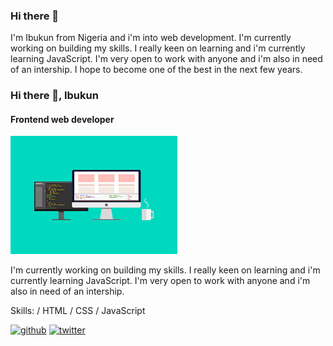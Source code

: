 ### Hi there 👋

I'm Ibukun from Nigeria and i'm into web development. 
I'm currently working on building my skills.
I really keen on learning and i'm currently learning JavaScript.
I'm very open to work with anyone and i'm also in need of an intership.
I hope to become one of the best in the next few years.

### Hi there 👋, Ibukun
#### Frontend web developer
![Frontend web developer](download.png)

I'm currently working on building my skills.
I really keen on learning and i'm currently learning JavaScript.
I'm very open to work with anyone and i'm also in need of an intership.

Skills: / HTML / CSS / JavaScript

[<img src='https://cdn.jsdelivr.net/npm/simple-icons@3.0.1/icons/github.svg' alt='github' height='40'>](https://github.com/abidoyeIbukun)  [<img src='https://cdn.jsdelivr.net/npm/simple-icons@3.0.1/icons/twitter.svg' alt='twitter' height='40'>](https://twitter.com/@only_omopastor)  
